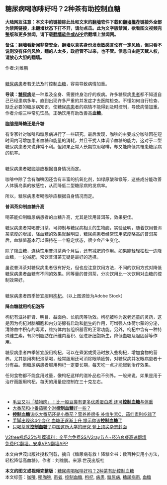  <h2>糖尿病喝咖啡好吗？2种茶有助控制血糖</h2> <p class="notice"><b>大陆网友注意：本文中的链接除此处和文末的<a href="https://github.com/bannedbook/fanqiang" >翻墙</a>软件下载和<a href="https://github.com/killgcd/justmysocks/blob/master/README.md">翻墙推荐</a>链接外全部为禁网链接，未翻墙状态下打不开，请勿点击。此为文字版禁闻，欲看图文视频完整版和更多禁闻，请下载<a href="https://github.com/bannedbook/fanqiang">翻墙软件或APP</a>后翻墙上禁闻网。</p><p>备注：翻墙看新闻非常安全，翻墙以真实身份发表敏感言论有一定风险，但只看不说则没有任何风险，翻的人太多，政府管不过来，也不管。信息自由是天赋人权，请放心大胆的翻墙。</b></p>  <div class="entry"> <p>作者:刘维鹏</p> <p><br /> <a href="https://www.bannedbook.org/bnews/tag/%E7%B3%96%E5%B0%BF%E7%97%85%E6%82%A3/" class="st_tag internal_tag" rel="tag" title="标签 糖尿病患 下的日志">糖尿病患</a>者若无法及时控制<a href="https://www.bannedbook.org/bnews/tag/%e8%a1%80%e7%b3%96/" class="st_tag internal_tag" rel="tag" title="标签 血糖 下的日志">血糖</a>，容易导致病情加重。 </p> <p><strong>导读：<a href="https://www.bannedbook.org/bnews/tag/%e7%b3%96%e5%b0%bf%e7%97%85/" class="st_tag internal_tag" rel="tag" title="标签 糖尿病 下的日志">糖尿病</a></strong>是一种累及全身、需要终身治疗的疾病。许多糖尿病<a href="https://www.bannedbook.org/bnews/tag/%E6%82%A3%E8%80%85/" class="st_tag internal_tag" rel="tag" title="标签 患者 下的日志">患者</a>都不知道自己已经患病多年，直到出现许多严重的并发症才去医院检查。不懂如何自行检查、缺乏必要的糖尿病知识，使糖尿<a href="https://www.bannedbook.org/bnews/tag/%E7%97%85%E6%82%A3/" class="st_tag internal_tag" rel="tag" title="标签 病患 下的日志">病患</a>者的病情不能得到及时控制，导致病情加重。作者介绍三种常见饮品，正确饮用有助改善高<strong>血糖</strong>。 </p> <p><strong><a href="https://www.bannedbook.org/bnews/tag/%e5%92%96%e5%95%a1/" class="st_tag internal_tag" rel="tag" title="标签 咖啡 下的日志">咖啡</a>是降糖还是升糖</strong> </p> <p>有专家针对咖啡和糖尿病进行了一些研究。最后发现，咖啡的主要成分咖啡因在短时间内可增加患者血糖和能量的消耗，并且干扰人体调节血糖的能力，这对于二型糖尿病患者来说非常不利。但如果正常人长期饮用咖啡，却又能降低其罹患糖尿病的机率。 </p>  <p><br /> 糖尿病患者<a href="https://www.bannedbook.org/bnews/tag/%E5%96%9D%E5%92%96%E5%95%A1/" class="st_tag internal_tag" rel="tag" title="标签 喝咖啡 下的日志">喝咖啡</a>应根据自身情况而定。 </p> <p>咖啡中除了含有咖啡因还含有丰富的抗氧化剂，如绿原酸和镁等，这些成分能改善人体胰岛素的敏感性，从而降低二型糖尿病的发病率。 </p> <p>所以，糖尿病患者喝咖啡应根据自身情况而定。 </p> <p><strong>普洱茶抑制血糖升高</strong> </p> <p>喝茶能抑制糖尿病患者的血糖升高，尤其是饮用普洱茶，效果更佳。 </p>  <p>糖尿病患者常喝普洱茶，可抑制与糖尿病相关的生物酶，实验证明，随着饮用普洱茶浓度的增加，降血糖的效果就越明显，糖尿病患者经常饮用浓度略高的普洱茶后，血糖值基本可以保持在一个稳定状态，很少会产生变化。 </p> <p>除了降血糖，连续饮用普洱茶两个月后，还有减肥的作用。如果能轻轻松松一边降血糖，一边减肥，常饮普洱茶无疑是最好的选择。 </p> <p>虽说普洱茶对糖尿病患者很有好处，但也应注意饮用方法，不同的饮用方式对降低糖尿病患者血糖有不同的效果。同等量的普洱茶，分次饮用比一次饮用对血糖的控制效果好。 </p> <p><br /> 糖尿病患者四季皆宜服用<a href="https://www.bannedbook.org/bnews/tag/%e6%9e%b8%e6%9d%9e/" class="st_tag internal_tag" rel="tag" title="标签 枸杞 下的日志">枸杞</a>。（以上图源皆为Adobe Stock） </p> <p><strong>降血糖就用枸杞泡茶</strong> </p>  <p>枸杞有滋补肝肾、明目、益面色、长肌肉等功效。枸杞被称为返老还童的灵药，这是因为枸杞对脑细胞和内分泌腺有启动和<span class='wp_keywordlink'><a href="https://www.bannedbook.org/forum2/topic1642.html" title="正见网《新生》" target="_blank">新生</a></span>的作用，可增强人体荷尔蒙的分泌，清除血中积存的毒素，维持体内各组织器官的正常功能。另外，枸杞中含有一种特殊维生素，有抑制脂肪在纤维内蓄积、促进肝细胞新生，降低血糖及胆固醇等作用。 </p> <p>糖尿病患者四季皆宜服用枸杞，可以在煮粥或煲汤时放入些枸杞，增加食物的营养。尤其是用枸杞泡茶喝，经常服用还可消除眼睛疲劳，对糖尿病并发眼病患者十分有益。但糖尿病患者服用枸杞一定要长期，每天吃一点才能起到治疗效果。 </p> <p>任何食物都不能食用过量，像枸杞这样的滋补品也不例外。一般来说，如果是用于治疗而服用枸杞，每天的用量应控制在三十克左右。 </p> <p>&nbsp; </p> <ul class='op-related-articles' title='相关阅读'> <li><a href='https://www.bannedbook.org/bnews/health/20201025/1419894.html' target='_blank'>毛豆又叫「植物肉」！比一般豆类有更多优质蛋白质 还可<b>控制血糖</b>与体重</a></li> <li><a href='https://www.bannedbook.org/bnews/comments/20200826/1386114.html' target='_blank'>大番茄和小番茄哪个对<b>控制血糖</b>好一些？</a></li> <li><a href='https://www.bannedbook.org/bnews/health/20200819/1382492.html' target='_blank'><b>控制血糖</b>该吃大番茄还是小番茄？营养差很多 补维生素C、茄红素别吃错了</a></li> <li><a href='https://www.bannedbook.org/bnews/health/20200306/1289102.html' target='_blank'>手脚出现这4个变化 血糖正逐渐上升 提示你该<b>控制血糖</b>了</a></li> <li><a href='https://www.bannedbook.org/bnews/health/20191223/1246040.html' target='_blank'>只喝茶就<b>控制血糖</b>？中国这所大学的研究 登上顶尖杂志封面</a></li> </ul> <p class="texttj"> <a href="https://www.bannedbook.org/forum23/topic22702.html" target="_blank">V2free机场25%引荐返利：全平台免费SS/V2ray节点+经济套餐高速翻墙</a><br/> <a href="https://github.com/bannedbook/fanqiang/wiki/%E7%A6%81%E9%97%BB%E7%BD%91%E5%AE%89%E5%8D%93%E7%BF%BB%E5%A2%99%E6%96%B0%E9%97%BBAPP" target="_blank">免费PC翻墙、安卓VPN翻墙APP</a></p><p>本文由世茂出版社授权刊载，摘自《糖尿病有救！降糖全书：数百种实用小方法，轻松降低高血糖》，作者：刘维鹏。来源:世茂出版社</p> <a name='sharetosocial'></a>       <div><b>本文的图文或视频完整版</b>：<a href='https://www.bannedbook.org/bnews/comments/20201229/1456680.html'>糖尿病喝咖啡好吗？2种茶有助控制血糖</a></div>  </div><!--END ENTRY--> <div class="postfooter"> <div>本文标签：<a href="https://www.bannedbook.org/bnews/tag/%e5%92%96%e5%95%a1/" rel="tag">咖啡</a>, <a href="https://www.bannedbook.org/bnews/tag/%E5%96%9D%E5%92%96%E5%95%A1/" rel="tag">喝咖啡</a>, <a href="https://www.bannedbook.org/bnews/tag/%E6%82%A3%E8%80%85/" rel="tag">患者</a>, <a href="https://www.bannedbook.org/bnews/tag/%E6%8E%A7%E5%88%B6%E8%A1%80%E7%B3%96/" rel="tag">控制血糖</a>, <a href="https://www.bannedbook.org/bnews/tag/%e6%9e%b8%e6%9d%9e/" rel="tag">枸杞</a>, <a href="https://www.bannedbook.org/bnews/tag/%E7%97%85%E6%82%A3/" rel="tag">病患</a>, <a href="https://www.bannedbook.org/bnews/tag/%e7%b3%96%e5%b0%bf%e7%97%85/" rel="tag">糖尿病</a>, <a href="https://www.bannedbook.org/bnews/tag/%E7%B3%96%E5%B0%BF%E7%97%85%E6%82%A3/" rel="tag">糖尿病患</a>, <a href="https://www.bannedbook.org/bnews/tag/%e8%a1%80%e7%b3%96/" rel="tag">血糖</a></div>  </div><!--END POSTFOOTER--> 